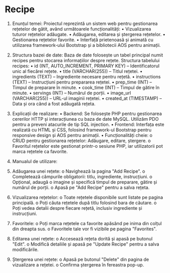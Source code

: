 # Recipe

1. Enunțul temei:
Proiectul reprezintă un sistem web pentru gestionarea rețetelor de gătit, având următoarele funcționalități:
•	Vizualizarea tuturor rețetelor adăugate.
•	Adăugarea, editarea și ștergerea rețetelor.
•	Gestionarea rețetelor favorite.
•	Interfață prietenoasă și animată cu utilizarea framework-ului Bootstrap și a bibliotecii AOS pentru animații.

2. Structura bazei de date:
Baza de date folosește un tabel principal numit recipes pentru stocarea informațiilor despre rețete.
Structura tabelului recipes:
•	id (INT, AUTO_INCREMENT, PRIMARY KEY) – Identificatorul unic al fiecărei rețete.
•	title (VARCHAR(255)) – Titlul rețetei.
•	ingredients (TEXT) – Ingrediente necesare pentru rețetă.
•	instructions (TEXT) – Instrucțiuni pentru prepararea rețetei.
•	prep_time (INT) – Timpul de preparare în minute.
•	cook_time (INT) – Timpul de gătire în minute.
•	servings (INT) – Numărul de porții.
•	image_url (VARCHAR(255)) – URL-ul imaginii rețetei.
•	created_at (TIMESTAMP) – Data și ora când a fost adăugată rețeta.

3. Explicații de realizare:
•	Backend: Se folosește PHP pentru gestionarea cererilor HTTP și interacțiunea cu baza de date MySQL. Utilizăm PDO pentru a preveni atacurile de tip SQL injection.
•	Frontend: Interfața este realizată cu HTML și CSS, folosind framework-ul Bootstrap pentru responsive design și AOS pentru animații.
•	Funcționalități cheie:
o	CRUD pentru gestionarea rețetelor: Adăugare, editare, ștergere.
o	Favoritul rețetelor este gestionat printr-o sesiune PHP, iar utilizatorii pot marca rețetele ca favorite.


4. Manualul de utilizare:
1.	Adăugarea unei rețete:
o	Navighează la pagina "Add Recipe".
o	Completează câmpurile obligatorii: titlu, ingrediente, instrucțiuni.
o	Opțional, adaugă o imagine și specifică timpul de preparare, gătire și numărul de porții.
o	Apasă pe "Add Recipe" pentru a salva rețeta.
2.	Vizualizarea rețetelor:
o	Toate rețetele disponibile sunt listate pe pagina principală.
o	Poți căuta rețetele după titlu folosind bara de căutare.
o	Poți vedea detalii despre fiecare rețetă, inclusiv ingrediente și instrucțiuni.
3.	Favoritele:
o	Poți marca rețetele ca favorite apăsând pe inima din colțul din dreapta sus.
o	Favoritele tale vor fi vizibile pe pagina "Favorites".
4.	Editarea unei rețete:
o	Accesează rețeta dorită și apasă pe butonul "Edit".
o	Modifică detaliile și apasă pe "Update Recipe" pentru a salva modificările.
5.	Ștergerea unei rețete:
o	Apasă pe butonul "Delete" din pagina de vizualizare a rețetei.
o	Confirma ștergerea în fereastra pop-up.


